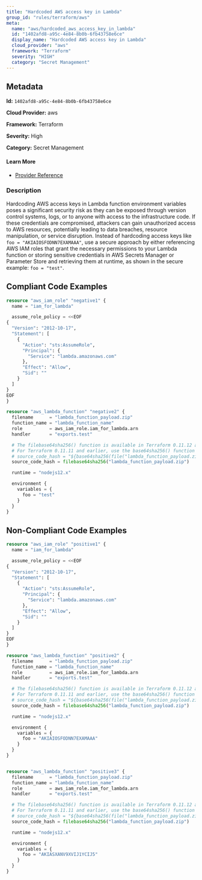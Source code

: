 ```yaml
---
title: "Hardcoded AWS access key in Lambda"
group_id: "rules/terraform/aws"
meta:
  name: "aws/hardcoded_aws_access_key_in_lambda"
  id: "1402afd8-a95c-4e84-8b0b-6fb43758e6ce"
  display_name: "Hardcoded AWS access key in Lambda"
  cloud_provider: "aws"
  framework: "Terraform"
  severity: "HIGH"
  category: "Secret Management"
---
```

## Metadata

**Id:** `1402afd8-a95c-4e84-8b0b-6fb43758e6ce`

**Cloud Provider:** aws

**Framework:** Terraform

**Severity:** High

**Category:** Secret Management

#### Learn More

 - [Provider Reference](https://registry.terraform.io/providers/hashicorp/aws/latest/docs/resources/lambda_function)

### Description

 Hardcoding AWS access keys in Lambda function environment variables poses a significant security risk as they can be exposed through version control systems, logs, or to anyone with access to the infrastructure code. If these credentials are compromised, attackers can gain unauthorized access to AWS resources, potentially leading to data breaches, resource manipulation, or service disruption. Instead of hardcoding access keys like `foo = "AKIAIOSFODNN7EXAMAAA"`, use a secure approach by either referencing AWS IAM roles that grant the necessary permissions to your Lambda function or storing sensitive credentials in AWS Secrets Manager or Parameter Store and retrieving them at runtime, as shown in the secure example: `foo = "test"`.


## Compliant Code Examples
```terraform
resource "aws_iam_role" "negative1" {
  name = "iam_for_lambda"

  assume_role_policy = <<EOF
{
  "Version": "2012-10-17",
  "Statement": [
    {
      "Action": "sts:AssumeRole",
      "Principal": {
        "Service": "lambda.amazonaws.com"
      },
      "Effect": "Allow",
      "Sid": ""
    }
  ]
}
EOF
}

resource "aws_lambda_function" "negative2" {
  filename      = "lambda_function_payload.zip"
  function_name = "lambda_function_name"
  role          = aws_iam_role.iam_for_lambda.arn
  handler       = "exports.test"

  # The filebase64sha256() function is available in Terraform 0.11.12 and later
  # For Terraform 0.11.11 and earlier, use the base64sha256() function and the file() function:
  # source_code_hash = "${base64sha256(file("lambda_function_payload.zip"))}"
  source_code_hash = filebase64sha256("lambda_function_payload.zip")

  runtime = "nodejs12.x"

  environment {
    variables = {
      foo = "test"
    }
  }
}
```
## Non-Compliant Code Examples
```terraform
resource "aws_iam_role" "positive1" {
  name = "iam_for_lambda"

  assume_role_policy = <<EOF
{
  "Version": "2012-10-17",
  "Statement": [
    {
      "Action": "sts:AssumeRole",
      "Principal": {
        "Service": "lambda.amazonaws.com"
      },
      "Effect": "Allow",
      "Sid": ""
    }
  ]
}
EOF
}

resource "aws_lambda_function" "positive2" {
  filename      = "lambda_function_payload.zip"
  function_name = "lambda_function_name"
  role          = aws_iam_role.iam_for_lambda.arn
  handler       = "exports.test"

  # The filebase64sha256() function is available in Terraform 0.11.12 and later
  # For Terraform 0.11.11 and earlier, use the base64sha256() function and the file() function:
  # source_code_hash = "${base64sha256(file("lambda_function_payload.zip"))}"
  source_code_hash = filebase64sha256("lambda_function_payload.zip")

  runtime = "nodejs12.x"

  environment {
    variables = {
      foo = "AKIAIOSFODNN7EXAMAAA"
    }
  }
}


resource "aws_lambda_function" "positive3" {
  filename      = "lambda_function_payload.zip"
  function_name = "lambda_function_name"
  role          = aws_iam_role.iam_for_lambda.arn
  handler       = "exports.test"

  # The filebase64sha256() function is available in Terraform 0.11.12 and later
  # For Terraform 0.11.11 and earlier, use the base64sha256() function and the file() function:
  # source_code_hash = "${base64sha256(file("lambda_function_payload.zip"))}"
  source_code_hash = filebase64sha256("lambda_function_payload.zip")

  runtime = "nodejs12.x"

  environment {
    variables = {
      foo = "AKIASXANV9XVIJ1YCIJ5"
    }
  }
}

```